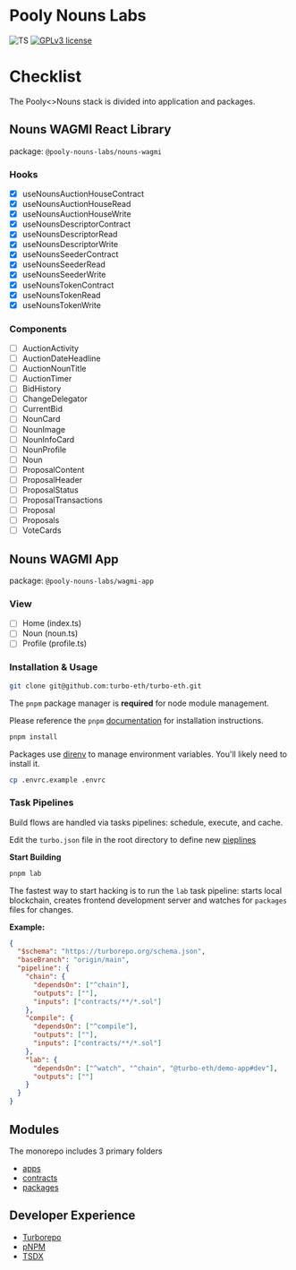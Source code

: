 # Pooly Nouns Labs

![TS](https://badgen.net/badge/-/TypeScript?icon=typescript&label&labelColor=blue&color=555555)
[![GPLv3 license](https://img.shields.io/badge/License-MIT-blue.svg)](http://perso.crans.org/besson/LICENSE.html)

# Checklist

The Pooly<>Nouns stack is divided into application and packages.

## Nouns WAGMI React Library

package: `@pooly-nouns-labs/nouns-wagmi`

### Hooks

- [x] useNounsAuctionHouseContract
- [x] useNounsAuctionHouseRead
- [x] useNounsAuctionHouseWrite
- [x] useNounsDescriptorContract
- [x] useNounsDescriptorRead
- [x] useNounsDescriptorWrite
- [x] useNounsSeederContract
- [x] useNounsSeederRead
- [x] useNounsSeederWrite
- [x] useNounsTokenContract
- [x] useNounsTokenRead
- [x] useNounsTokenWrite

### Components

- [ ] AuctionActivity
- [ ] AuctionDateHeadline
- [ ] AuctionNounTitle
- [ ] AuctionTimer
- [ ] BidHistory
- [ ] ChangeDelegator
- [ ] CurrentBid
- [ ] NounCard
- [ ] NounImage
- [ ] NounInfoCard
- [ ] NounProfile
- [ ] Noun
- [ ] ProposalContent
- [ ] ProposalHeader
- [ ] ProposalStatus
- [ ] ProposalTransactions
- [ ] Proposal
- [ ] Proposals
- [ ] VoteCards

## Nouns WAGMI App

package: `@pooly-nouns-labs/wagmi-app`

### View

- [ ] Home (index.ts)
- [ ] Noun (noun.ts)
- [ ] Profile (profile.ts)

### Installation & Usage

```sh
git clone git@github.com:turbo-eth/turbo-eth.git
```

The `pnpm` package manager is **required** for node module management.

Please reference the `pnpm` [documentation](https://pnpm.io/) for installation instructions.

```sh
pnpm install
```

Packages use [direnv](https://direnv.net/) to manage environment variables. You'll likely need to install it.

```sh
cp .envrc.example .envrc
```

### Task Pipelines

Build flows are handled via tasks pipelines: schedule, execute, and cache.

Edit the `turbo.json` file in the root directory to define new [pieplines](https://turborepo.org/docs/core-concepts/pipelines)

**Start Building**

```sh
pnpm lab
```

The fastest way to start hacking is to run the `lab` task pipeline: starts local blockchain, creates frontend development server and watches for `packages` files for changes.

**Example:**

```json
{
  "$schema": "https://turborepo.org/schema.json",
  "baseBranch": "origin/main",
  "pipeline": {
    "chain": {
      "dependsOn": ["^chain"],
      "outputs": [""],
      "inputs": ["contracts/**/*.sol"]
    },
    "compile": {
      "dependsOn": ["^compile"],
      "outputs": [""],
      "inputs": ["contracts/**/*.sol"]
    },
    "lab": {
      "dependsOn": ["^watch", "^chain", "@turbo-eth/demo-app#dev"],
      "outputs": [""]
    }
  }
}
```

## Modules

The monorepo includes 3 primary folders

- [apps](https://github.com/turbo-eth/turbo-eth/tree/main/apps)
- [contracts](https://github.com/turbo-eth/turbo-eth/tree/main/contracts)
- [packages](https://github.com/turbo-eth/turbo-eth/tree/main/packages)

## Developer Experience

- [Turborepo](https://turborepo.org/docs)
- [pNPM](https://pnpm.io/)
- [TSDX](https://tsdx.io/)
